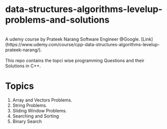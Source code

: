 # data-structures-algorithms-levelup-problems-and-solutions
<br> 
A udemy course by Prateek Narang Software Engineer @Google.
[Link](https://www.udemy.com/course/cpp-data-structures-algorithms-levelup-prateek-narang/).
<br /> 

<br>
This repo contains the topci wise programming Questions and their Solutions in C++.
<br />

# Topics
1. Array and Vectors Problems.
2. String Problems.
3. Sliding Window Problems.
4. Searching and Sorting
5. Binary Search

